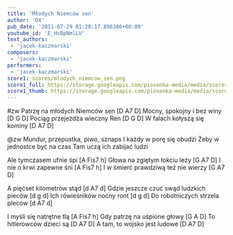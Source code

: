 ```yaml
---
title: 'Młodych Niemców sen'
author: 'DX'
pub_date: '2011-07-29 01:20:17.896386+00:00'
youtube_id: 'E_HcBpNmlLU'
text_authors:
 - 'jacek-kaczmarski'
composers:
 - 'jacek-kaczmarski'
performers:
 - 'jacek-kaczmarski'
score1: scores/mlodych_niemcow_sen.png
score1_full: https://storage.googleapis.com/piosenka-media/media/scores/mlodych_niemcow_sen.png
score1_thumb: https://storage.googleapis.com/piosenka-media/media/scores/mlodych_niemcow_sen.png.180x0_q85_upscale.jpg
---
```


#zw
Patrzę na młodych Niemców sen [D A7 D]
Mocny, spokojny i bez winy [D G D]
Pociąg przejeżdża wieczny Ren [D G D]
W falach kołyszą się kominy [D A7 D]

@zw
Mundur, przepustka, piwo, sznaps 
I każdy w porę się obudzi
Żeby w jednostce być na czas
Tam uczą ich zabijać ludzi

Ale tymczasem ufnie śpi [A Fis7 h]
Głowa na zgiętym łokciu leży [G A7 D]
I nie o krwi zapewne śni [A Fis7 h]
I w śmierć prawdziwą też nie wierzy [G A7 D]

A pięćset kilometrów stąd [d A7 d]
Gdzie jeszcze czuć swąd ludzkich pieców [d g d]
Ich rówieśników nocny ront [d g d]
Do robotniczych strzela pleców [d A7 d]

I myśli się natrętne tlą [A Fis7 h]
Gdy patrzę na uśpione głowy [G A D]
To hitlerowców dzieci są [D A7 D]
A tam, to wojsko jest ludowe [D A7 D]